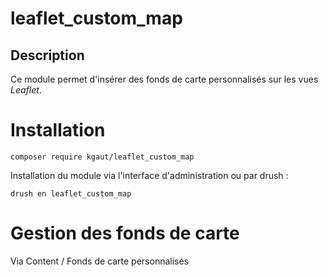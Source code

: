 # leaflet_custom_map

## Description

Ce module permet d'insérer des fonds de carte personnalisés sur les vues _Leaflet_.

# Installation

`composer require kgaut/leaflet_custom_map`

Installation du module via l'interface d'administration ou par drush :

`drush en leaflet_custom_map`

# Gestion des fonds de carte

Via Content /  Fonds de carte personnalisés
